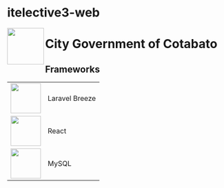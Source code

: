 # itelective3-web

<img src="https://user-images.githubusercontent.com/107229394/209252585-ac3c7a21-9bc3-42d8-890d-c842e3043042.jpg" align="left" height="85px" width="85px">

# City Government of Cotabato

## Frameworks

<table>
  <tr>
    <td style="text-align:center"><img src="https://upload.wikimedia.org/wikipedia/commons/thumb/9/9a/Laravel.svg/1200px-Laravel.svg.png" align="center" height="70px" width="70px"></td>
    <td>Laravel Breeze</td>
  </tr>
  <tr>
    <td><img src="https://upload.wikimedia.org/wikipedia/commons/thumb/a/a7/React-icon.svg/2300px-React-icon.svg.png" align="center" height="70px" width="70px"></td>
    <td>React</td>
  </tr>
  <tr>
    <td><img src="https://1000logos.net/wp-content/uploads/2020/08/MySQL-Logo.png" align="center" height="70px" width="70px"></td>
    <td>MySQL</td>
  </tr>
</table>
